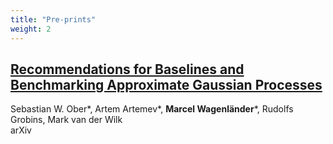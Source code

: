 ```yaml
---
title: "Pre-prints"
weight: 2
---
```


## [Recommendations for Baselines and Benchmarking Approximate Gaussian Processes](https://arxiv.org/abs/2402.09849)
Sebastian W. Ober\*, Artem Artemev\*, **Marcel Wagenländer**\*, Rudolfs Grobins, Mark van der Wilk\
arXiv
